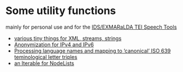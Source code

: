 # Some utility functions

mainly for personal use and for the [IDS/EXMARaLDA TEI Speech
Tools](https://github.com/Exmaralda-Org/teispeechtools)

- [various tiny things for XML, streams,
  strings](src/main/java/org/korpora/useful/Utilities.java)
- [Anonymization for IPv4 and
  IPv6](src/main/java/org/korpora/useful/Anonymize.java)
- [Processing language names and mapping to ‘canonical’ ISO 639
  teminological letter
  triples](src/main/java/org/korpora/useful/LangUtilities.java)
- [an Iterable for
  NodeLists](src/main/java/org/korpora/useful/NodeListIterable.java)

